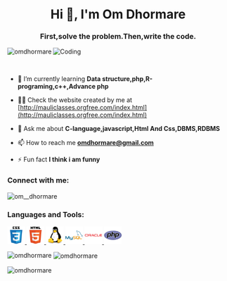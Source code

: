 <h1 align="center">Hi 👋, I'm Om Dhormare</h1>
<h3 align="center">First,solve the problem.Then,write the code.</h3>
<img align="right" width=400 alt="Coding" src="https://encrypted-tbn0.gstatic.com/images?q=tbn:ANd9GcTRt_AtbY8xFVNAVsAealDog_ZmNBq8mO8F7w&usqp=CAU"
<p align="left"> <img src="https://komarev.com/ghpvc/?username=omdhormare&label=Profile%20views&color=0e75b6&style=flat" alt="omdhormare" /> </p>

<p align="left"> <a href="https://twitter.com/" target="blank"><img src="https://img.shields.io/twitter/follow/?logo=twitter&style=for-the-badge" alt="" /></a> </p>

- 🌱 I’m currently learning **Data structure,php,R-programing,c++,Advance php**

- 👨‍💻 Check the website created by me at [http://mauliclasses.orgfree.com/index.html](http://mauliclasses.orgfree.com/index.html)

- 💬 Ask me about **C-language,javascript,Html And Css,DBMS,RDBMS**

- 📫 How to reach me **omdhormare@gmail.com**

- ⚡ Fun fact **I think i am funny**

<h3 align="left">Connect with me:</h3>
<p align="left">
<img align="center" src="https://raw.githubusercontent.com/rahuldkjain/github-profile-readme-generator/master/src/images/icons/Social/instagram.svg" alt="om__dhormare" height="30" width="40" /></a>
</p>

<h3 align="left">Languages and Tools:</h3>
<p align="left"> <a href="https://www.w3schools.com/css/" target="_blank" rel="noreferrer"> <img src="https://raw.githubusercontent.com/devicons/devicon/master/icons/css3/css3-original-wordmark.svg" alt="css3" width="40" height="40"/> </a> <a href="https://www.w3.org/html/" target="_blank" rel="noreferrer"> <img src="https://raw.githubusercontent.com/devicons/devicon/master/icons/html5/html5-original-wordmark.svg" alt="html5" width="40" height="40"/> </a> <a href="https://www.linux.org/" target="_blank" rel="noreferrer"> <img src="https://raw.githubusercontent.com/devicons/devicon/master/icons/linux/linux-original.svg" alt="linux" width="40" height="40"/> </a> <a href="https://www.mysql.com/" target="_blank" rel="noreferrer"> <img src="https://raw.githubusercontent.com/devicons/devicon/master/icons/mysql/mysql-original-wordmark.svg" alt="mysql" width="40" height="40"/> </a> <a href="https://www.oracle.com/" target="_blank" rel="noreferrer"> <img src="https://raw.githubusercontent.com/devicons/devicon/master/icons/oracle/oracle-original.svg" alt="oracle" width="40" height="40"/> </a> <a href="https://www.php.net" target="_blank" rel="noreferrer"> <img src="https://raw.githubusercontent.com/devicons/devicon/master/icons/php/php-original.svg" alt="php" width="40" height="40"/> </a> </p>

<p><img align="left" src="https://github-readme-stats.vercel.app/api/top-langs?username=omdhormare&show_icons=true&locale=en&layout=compact" alt="omdhormare" /></p>

<p>&nbsp;<img align="center" src="https://github-readme-stats.vercel.app/api?username=omdhormare&show_icons=true&locale=en" alt="omdhormare" /></p>

<p><img align="center" src="https://github-readme-streak-stats.herokuapp.com/?user=omdhormare&" alt="omdhormare" /></p>
